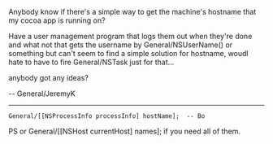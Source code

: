 Anybody know if there's a simple way to get the machine's hostname that my cocoa app is running on?

Have a user management program that logs them out when they're done and what not that gets the username by General/NSUserName() or something but can't seem to find a simple solution for hostname, woudl hate to have to fire General/NSTask just for that...

anybody got any ideas?

 -- General/JeremyK

----

    General/[[NSProcessInfo processInfo] hostName];  -- Bo

PS or     General/[[NSHost currentHost] names]; if you need all of them.